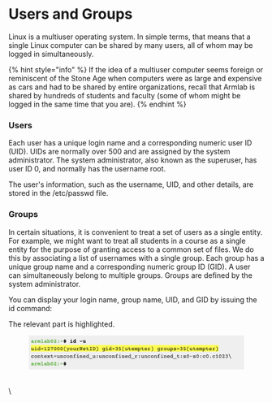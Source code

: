 # Users and Groups

Linux is a multiuser operating system. In simple terms, that means that a single Linux computer can be shared by many users, all of whom may be logged in simultaneously.&#x20;

{% hint style="info" %}
If the idea of a multiuser computer seems foreign or reminiscent of the Stone Age when computers were as large and expensive as cars and had to be shared by entire organizations, recall that Armlab is shared by hundreds of students and faculty (some of whom might be logged in the same time that you are).
{% endhint %}

### Users

Each user has a unique login name and a corresponding numeric user ID (UID). UIDs are normally over 500 and are assigned by the system administrator. The system administrator, also known as the superuser, has user ID 0, and normally has the username root.&#x20;

The user's information, such as the username, UID, and other details, are stored in the /etc/passwd file.

### Groups

In certain situations, it is convenient to treat a set of users as a single entity. For example, we might want to treat all students in a course as a single entity for the purpose of granting access to a common set of files. We do this by associating a list of usernames with a single group. Each group has a unique group name and a corresponding numeric group ID (GID). A user can simultaneously belong to multiple groups. Groups are defined by the system administrator.&#x20;

You can display your login name, group name, UID, and GID by issuing the id command:

The relevant part is highlighted.

<figure><img src="../.gitbook/assets/Screenshot 2023-04-27 at 11.56.24 PM.png" alt=""><figcaption></figcaption></figure>

\
\
